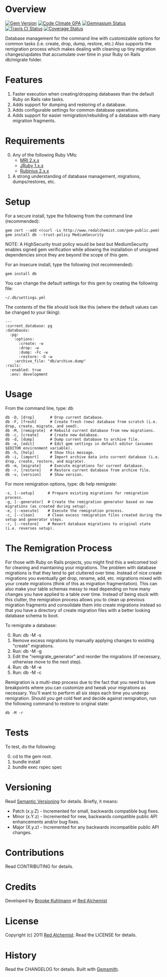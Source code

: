 # Overview

[![Gem Version](https://badge.fury.io/rb/db.png)](http://badge.fury.io/rb/db)
[![Code Climate GPA](https://codeclimate.com/github/bkuhlmann/db.png)](https://codeclimate.com/github/bkuhlmann/db)
[![Gemnasium Status](https://gemnasium.com/bkuhlmann/db.png)](https://gemnasium.com/bkuhlmann/db)
[![Travis CI Status](https://secure.travis-ci.org/bkuhlmann/db.png)](http://travis-ci.org/bkuhlmann/db)
[![Coverage Status](https://coveralls.io/repos/bkuhlmann/db/badge.png)](https://coveralls.io/r/bkuhlmann/db)

Database management for the command line with customizable options for common tasks (i.e. create, drop, dump,
restore, etc.) Also supports the remigration process which makes dealing with cleaning up tiny migration
changes/updates that accumulate over time in your Ruby on Rails db/migrate folder.

# Features

1. Faster execution when creating/dropping databases than the default Ruby on Rails rake tasks.
2. Adds support for dumping and restoring of a database.
3. Adds configurable settings for common database operations.
4. Adds support for easier remigration/rebuilding of a database with many migration fragments.

# Requirements

0. Any of the following Ruby VMs:
    * [MRI 2.x.x](http://www.ruby-lang.org)
    * [JRuby 1.x.x](http://jruby.org)
    * [Rubinius 2.x.x](http://rubini.us)
0. A strong understanding of database management, migrations, dumps/restores, etc.

# Setup

For a secure install, type the following from the command line (recommended):

    gem cert --add <(curl -Ls http://www.redalchemist.com/gem-public.pem)
    gem install db --trust-policy MediumSecurity

NOTE: A HighSecurity trust policy would be best but MediumSecurity enables signed gem verification while
allowing the installation of unsigned dependencies since they are beyond the scope of this gem.

For an insecure install, type the following (not recommended):

    gem install db

You can change the default settings for this gem by creating the following file:

    ~/.db/settings.yml

The contents of the file should look like this (where the default values can be changed to your liking):

    ---
    :current_database: pg
    :databases:
      :pg:
        :options:
          :create: -w
          :drop: -w
          :dump: -Fc -w
          :restore: -O -w
        :archive_file: "db/archive.dump"
    :rails:
      :enabled: true
      :env: development

# Usage

From the command line, type: db

    db -D, [drop]       # Drop current database.
    db -F, [fresh]      # Create fresh (new) database from scratch (i.e. drop, create, migrate, and seed).
    db -M, [remigrate]  # Rebuild current database from new migrations.
    db -c, [create]     # Create new database.
    db -d, [dump]       # Dump current database to archive file.
    db -e, [edit]       # Edit gem settings in default editor (assumes $EDITOR environment variable).
    db -h, [help]       # Show this message.
    db -i, [import]     # Import archive data into current database (i.e. drop, create, restore, and migrate).
    db -m, [migrate]    # Execute migrations for current database.
    db -r, [restore]    # Restore current database from archive file.
    db -v, [version]    # Show version.

For more remigration options, type: db help remigrate:

    -s, [--setup]      # Prepare existing migrations for remigration process.
    -g, [--generator]  # Create the remigration generator based on new migrations (as created during setup).
    -e, [--execute]    # Execute the remigration process.
    -c, [--clean]      # Clean excess remigration files created during the setup and generator steps.
    -r, [--restore]    # Revert database migrations to original state (i.e. reverses setup).

# The Remigration Process

For those with Ruby on Rails projects, you might find this a welcomed tool for cleaning and maintaining your
migrations. The problem with database migrations is that they tend to get cluttered over time. Instead of
nice create migrations you eventually get drop, rename, add, etc. migrations mixed with your create migrations
(think of this as migration fragmentation). This can also make your table schemas messy to read depending on
how many changes you have applied to a table over time. Instead of being stuck with this clutter, the
remigration process allows you to clean up previous migration fragments and consolidate them into create
migrations instead so that you have a directory of create migration files with a better looking database
schema to boot.

To remigrate a database:

0. Run: db -M -s
0. Remove excess migrations by manually applying changes to existing "create" migrations.
0. Run: db -M -g
0. Edit the "remigrate_generator" and reorder the migrations (if necessary, otherwise move to the next step).
0. Run: db -M -e
0. Run: db -M -c

Remigration is a multi-step process due to the fact that you need to have breakpoints where you can customize
and tweak your migrations as necessary. You'll want to perform all six steps each time you undergo remigration.
Should you get cold feet and decide against remigration, run the following command to restore to original state:

    db -M -r

# Tests

To test, do the following:

0. cd to the gem root.
0. bundle install
0. bundle exec rspec spec

# Versioning

Read [Semantic Versioning](http://semver.org) for details. Briefly, it means:

* Patch (x.y.Z) - Incremented for small, backwards compatible bug fixes.
* Minor (x.Y.z) - Incremented for new, backwards compatible public API enhancements and/or bug fixes.
* Major (X.y.z) - Incremented for any backwards incompatible public API changes.

# Contributions

Read CONTRIBUTING for details.

# Credits

Developed by [Brooke Kuhlmann](http://www.redalchemist.com) at [Red Alchemist](http://www.redalchemist.com)

# License

Copyright (c) 2011 [Red Alchemist](http://www.redalchemist.com).
Read the LICENSE for details.

# History

Read the CHANGELOG for details.
Built with [Gemsmith](https://github.com/bkuhlmann/gemsmith).
